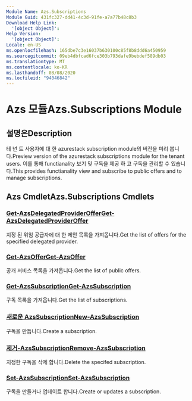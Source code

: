```yaml
---
Module Name: Azs.Subscriptions
Module Guid: 431fc327-dd41-4c3d-91fe-a7a77b48c8b3
Download Help Link:
  '[object Object]': 
Help Version:
  '[object Object]': 
Locale: en-US
ms.openlocfilehash: 165dbe7c3e16037b630100c85f8b8ddd6a450959
ms.sourcegitcommit: 09eb4dbfcad6fce303b793dafe9bebdef589db03
ms.translationtype: MT
ms.contentlocale: ko-KR
ms.lasthandoff: 08/08/2020
ms.locfileid: "94046842"
---
```

# <span data-ttu-id="046b1-101">Azs 모듈</span><span class="sxs-lookup"><span data-stu-id="046b1-101">Azs.Subscriptions Module</span></span>
## <span data-ttu-id="046b1-102">설명은</span><span class="sxs-lookup"><span data-stu-id="046b1-102">Description</span></span>
<span data-ttu-id="046b1-103">테 넌 트 사용자에 대 한 azurestack subscription module의 버전을 미리 봅니다.</span><span class="sxs-lookup"><span data-stu-id="046b1-103">Preview version of the azurestack subscriptions module for the tenant users.</span></span> <span data-ttu-id="046b1-104">이를 통해 functianality 보기 및 구독을 제공 하 고 구독을 관리할 수 있습니다.</span><span class="sxs-lookup"><span data-stu-id="046b1-104">This provides functianality view and subscribe to public offers and to manage subscriptions.</span></span>

## <span data-ttu-id="046b1-105">Azs Cmdlet</span><span class="sxs-lookup"><span data-stu-id="046b1-105">Azs.Subscriptions Cmdlets</span></span>
### [<span data-ttu-id="046b1-106">Get-AzsDelegatedProviderOffer</span><span class="sxs-lookup"><span data-stu-id="046b1-106">Get-AzsDelegatedProviderOffer</span></span>](Get-AzsDelegatedProviderOffer.md)
<span data-ttu-id="046b1-107">지정 된 위임 공급자에 대 한 제안 목록을 가져옵니다.</span><span class="sxs-lookup"><span data-stu-id="046b1-107">Get the list of offers for the specified delegated provider.</span></span>

### [<span data-ttu-id="046b1-108">Get-AzsOffer</span><span class="sxs-lookup"><span data-stu-id="046b1-108">Get-AzsOffer</span></span>](Get-AzsOffer.md)
<span data-ttu-id="046b1-109">공개 서비스 목록을 가져옵니다.</span><span class="sxs-lookup"><span data-stu-id="046b1-109">Get the list of public offers.</span></span>

### [<span data-ttu-id="046b1-110">Get-AzsSubscription</span><span class="sxs-lookup"><span data-stu-id="046b1-110">Get-AzsSubscription</span></span>](Get-AzsSubscription.md)
<span data-ttu-id="046b1-111">구독 목록을 가져옵니다.</span><span class="sxs-lookup"><span data-stu-id="046b1-111">Get the list of subscriptions.</span></span>

### [<span data-ttu-id="046b1-112">새로운 AzsSubscription</span><span class="sxs-lookup"><span data-stu-id="046b1-112">New-AzsSubscription</span></span>](New-AzsSubscription.md)
<span data-ttu-id="046b1-113">구독을 만듭니다.</span><span class="sxs-lookup"><span data-stu-id="046b1-113">Create a subscription.</span></span>

### [<span data-ttu-id="046b1-114">제거-AzsSubscription</span><span class="sxs-lookup"><span data-stu-id="046b1-114">Remove-AzsSubscription</span></span>](Remove-AzsSubscription.md)
<span data-ttu-id="046b1-115">지정한 구독을 삭제 합니다.</span><span class="sxs-lookup"><span data-stu-id="046b1-115">Delete the specifed subscription.</span></span>

### [<span data-ttu-id="046b1-116">Set-AzsSubscription</span><span class="sxs-lookup"><span data-stu-id="046b1-116">Set-AzsSubscription</span></span>](Set-AzsSubscription.md)
<span data-ttu-id="046b1-117">구독을 만들거나 업데이트 합니다.</span><span class="sxs-lookup"><span data-stu-id="046b1-117">Create or updates a subscription.</span></span>

